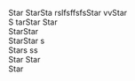   Star
StarSta  rslfsffsfsStar
vvStar   
S tarStar
Star  
StarStar  
StarStar s  
Stars ss  
Star 
Star  
Star
  
